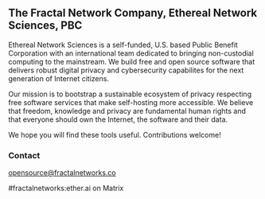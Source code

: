 ## The Fractal Network Company, Ethereal Network Sciences, PBC


Ethereal Network Sciences is a self-funded, U.S. based Public Benefit Corporation with an international team dedicated to bringing non-custodial computing to the mainstream. We build free and open source software that delivers robust digital privacy and cybersecurity capabilites for the next generation of Internet citizens. 

Our mission is to bootstrap a sustainable ecosystem of privacy respecting free software services that make self-hosting more accessible. We believe that freedom, knowledge and privacy are fundamental human rights and that everyone should own the Internet, the software and their data.

We hope you will find these tools useful. Contributions welcome!

### Contact
opensource@fractalnetworks.co

#fractalnetworks:ether.ai on Matrix

